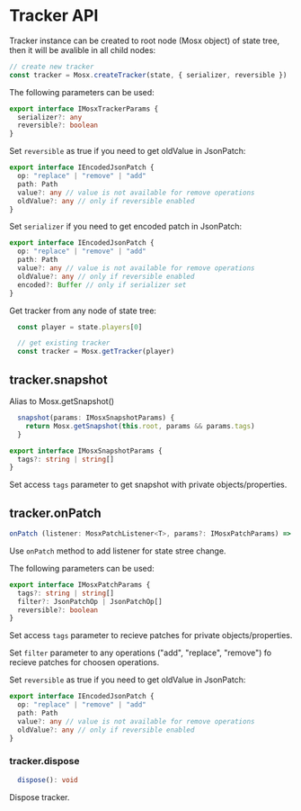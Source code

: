 # Tracker API

Tracker instance can be created to root node (Mosx object) of state tree, then it will be avalible in all child nodes:
```ts
// create new tracker
const tracker = Mosx.createTracker(state, { serializer, reversible })
```

The following parameters can be used:
```ts
export interface IMosxTrackerParams {
  serializer?: any
  reversible?: boolean
}
```

Set ```reversible``` as true if you need to get oldValue in JsonPatch:
```ts
export interface IEncodedJsonPatch {
  op: "replace" | "remove" | "add"
  path: Path
  value?: any // value is not available for remove operations
  oldValue?: any // only if reversible enabled
}
```

Set ```serializer``` if you need to get encoded patch in JsonPatch:
```ts
export interface IEncodedJsonPatch {
  op: "replace" | "remove" | "add"
  path: Path
  value?: any // value is not available for remove operations
  oldValue?: any // only if reversible enabled
  encoded?: Buffer // only if serializer set
}
```

Get tracker from any node of state tree:
```ts
  const player = state.players[0]

  // get existing tracker
  const tracker = Mosx.getTracker(player)
```

## tracker.snapshot

Alias to Mosx.getSnapshot()
```ts
  snapshot(params: IMosxSnapshotParams) {
    return Mosx.getSnapshot(this.root, params && params.tags)
  }
```

```ts
export interface IMosxSnapshotParams {
  tags?: string | string[]
}
```

Set access ```tags``` parameter to get snapshot with private objects/properties.

## tracker.onPatch

```ts
onPatch (listener: MosxPatchListener<T>, params?: IMosxPatchParams) => IDisposer
```
Use ```onPatch``` method to add listener for state stree change. 

The following parameters can be used:
```ts
export interface IMosxPatchParams {
  tags?: string | string[]
  filter?: JsonPatchOp | JsonPatchOp[]
  reversible?: boolean
}
```

Set access ```tags``` parameter to recieve patches for private objects/properties.

Set ```filter``` parameter to any operations ("add", "replace", "remove") fo recieve patches for choosen operations.

Set ```reversible``` as true if you need to get oldValue in JsonPatch:
```ts
export interface IEncodedJsonPatch {
  op: "replace" | "remove" | "add"
  path: Path
  value?: any // value is not available for remove operations
  oldValue?: any // only if reversible enabled
}
```

### tracker.dispose

```ts
  dispose(): void
```

Dispose tracker.